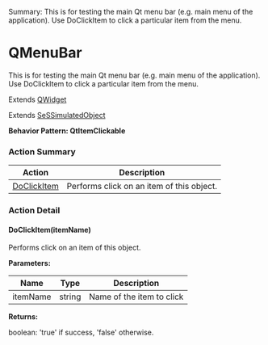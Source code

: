 Summary: This is for testing the main Qt menu bar (e.g. main menu of the application). Use DoClickItem to click a particular item from the menu.

# QMenuBar

This is for testing the main Qt menu bar (e.g. main menu of the application). Use DoClickItem to click a particular item from the menu.
 
Extends [QWidget](QWidget.md)

Extends [SeSSimulatedObject](SeSSimulatedObject.md)





**Behavior Pattern: QtItemClickable**


<!-- ============================== property summary ========================== -->

	
<!-- ============================== action summary ========================== -->



### Action Summary

|  **Action** | **Description** | 
| ----------- | --------------- |
|	[DoClickItem](#DoClickItem) | Performs click on an item of this object. |




<!-- ============================== property detail ========================== -->
	
	
<!-- ============================== action detail ========================== -->
	
### Action Detail
		
<a name="DoClickItem"></a>    
#### DoClickItem(itemName)

Performs click on an item of this object.


**Parameters:**

|	**Name** | **Type** | **Description** |
| ---------- | -------- | --------------- |
| itemName | string |	Name of the item to click |




**Returns:**

boolean: 'true' if success, 'false' otherwise.



<a name="see.also.qmenubar.doclickitem"></a>

	

